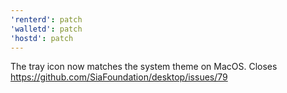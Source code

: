 ```yaml
---
'renterd': patch
'walletd': patch
'hostd': patch
---
```


The tray icon now matches the system theme on MacOS. Closes https://github.com/SiaFoundation/desktop/issues/79
